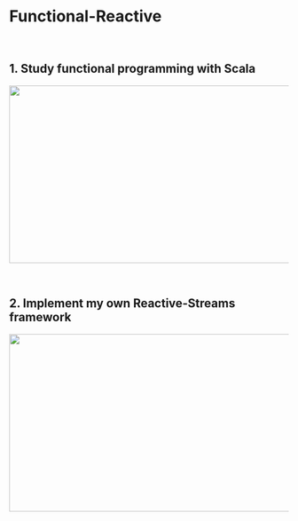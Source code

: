 # Functional-Reactive
<br>

## 1. Study functional programming with Scala
<img src="https://user-images.githubusercontent.com/38183241/50036763-db683700-004e-11e9-99f0-b07e2e0467d6.png" 
width="720" height="320" />

<br>

## 2. Implement my own Reactive-Streams framework
<img src="https://user-images.githubusercontent.com/38183241/50036449-5f6cef80-004c-11e9-983d-e5db978c49f6.png" 
width="720" height="320" />
